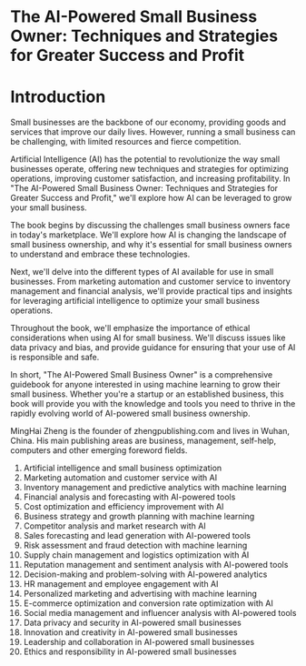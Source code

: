 # The AI-Powered Small Business Owner: Techniques and Strategies for Greater Success and Profit

# Introduction

Small businesses are the backbone of our economy, providing goods and services that improve our daily lives. However, running a small business can be challenging, with limited resources and fierce competition.

Artificial Intelligence (AI) has the potential to revolutionize the way small businesses operate, offering new techniques and strategies for optimizing operations, improving customer satisfaction, and increasing profitability. In "The AI-Powered Small Business Owner: Techniques and Strategies for Greater Success and Profit," we'll explore how AI can be leveraged to grow your small business.

The book begins by discussing the challenges small business owners face in today's marketplace. We'll explore how AI is changing the landscape of small business ownership, and why it's essential for small business owners to understand and embrace these technologies.

Next, we'll delve into the different types of AI available for use in small businesses. From marketing automation and customer service to inventory management and financial analysis, we'll provide practical tips and insights for leveraging artificial intelligence to optimize your small business operations.

Throughout the book, we'll emphasize the importance of ethical considerations when using AI for small business. We'll discuss issues like data privacy and bias, and provide guidance for ensuring that your use of AI is responsible and safe.

In short, "The AI-Powered Small Business Owner" is a comprehensive guidebook for anyone interested in using machine learning to grow their small business. Whether you're a startup or an established business, this book will provide you with the knowledge and tools you need to thrive in the rapidly evolving world of AI-powered small business ownership.

MingHai Zheng is the founder of zhengpublishing.com and lives in Wuhan, China. His main publishing areas are business, management, self-help, computers and other emerging foreword fields.



1. Artificial intelligence and small business optimization
2. Marketing automation and customer service with AI
3. Inventory management and predictive analytics with machine learning
4. Financial analysis and forecasting with AI-powered tools
5. Cost optimization and efficiency improvement with AI
6. Business strategy and growth planning with machine learning
7. Competitor analysis and market research with AI
8. Sales forecasting and lead generation with AI-powered tools
9. Risk assessment and fraud detection with machine learning
10. Supply chain management and logistics optimization with AI
11. Reputation management and sentiment analysis with AI-powered tools
12. Decision-making and problem-solving with AI-powered analytics
13. HR management and employee engagement with AI
14. Personalized marketing and advertising with machine learning
15. E-commerce optimization and conversion rate optimization with AI
16. Social media management and influencer analysis with AI-powered tools
17. Data privacy and security in AI-powered small businesses
18. Innovation and creativity in AI-powered small businesses
19. Leadership and collaboration in AI-powered small businesses
20. Ethics and responsibility in AI-powered small businesses

